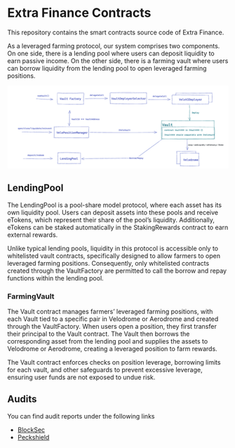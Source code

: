 # Extra Finance Contracts

This repository contains the smart contracts source code of Extra Finance. 

As a leveraged farming protocol, our system comprises two components. On one side, there is a lending pool where users can deposit liquidity to earn passive income. On the other side, there is a farming vault where users can borrow liquidity from the lending pool to open leveraged farming positions.

![Alt text](arch.png)

## LendingPool

The LendingPool is a pool-share model protocol, where each asset has its own liquidity pool. Users can deposit assets into these pools and receive eTokens, which represent their share of the pool’s liquidity. Additionally, eTokens can be staked automatically in the StakingRewards contract to earn external rewards.

Unlike typical lending pools, liquidity in this protocol is accessible only to whitelisted vault contracts, specifically designed to allow farmers to open leveraged farming positions. Consequently, only whitelisted contracts created through the VaultFactory are permitted to call the borrow and repay functions within the lending pool.

### FarmingVault

The Vault contract manages farmers’ leveraged farming positions, with each Vault tied to a specific pair in Velodrome or Aerodrome and created through the VaultFactory. When users open a position, they first transfer their principal to the Vault contract. The Vault then borrows the corresponding asset from the lending pool and supplies the assets to Velodrome or Aerodrome, creating a leveraged position to farm rewards.

The Vault contract enforces checks on position leverage, borrowing limits for each vault, and other safeguards to prevent excessive leverage, ensuring user funds are not exposed to undue risk.

## Audits

You can find audit reports under the following links

- [BlockSec](https://github.com/blocksecteam/audit-reports/blob/main/solidity/blocksec_extrafinance_v1.0-signed.pdf)
- [Peckshield](https://github.com/peckshield/publications/blob/master/audit_reports/PeckShield-Audit-Report-ExtraFi-v1.0.pdf)
